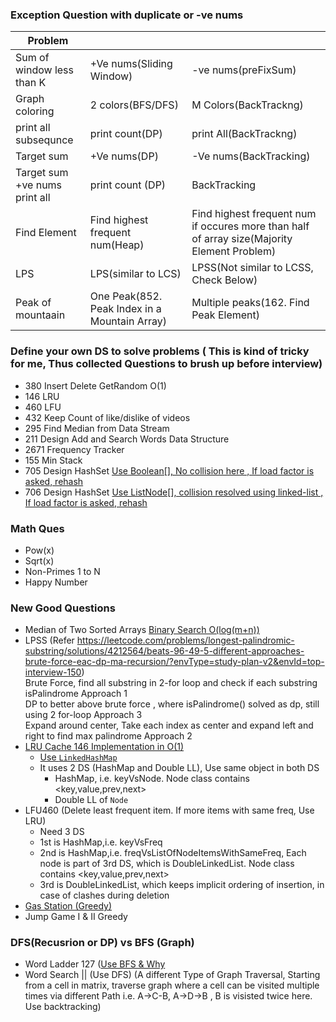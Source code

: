 ### Exception Question with duplicate or -ve nums

| Problem |         |                                                                       |
|-------------------------------|---------------------------------|---------------------------------------------------------------------------------------------|
| Sum of window less than K     | +Ve nums(Sliding Window)        | -ve nums(preFixSum)                                                                         |
| Graph coloring                | 2 colors(BFS/DFS)               | M Colors(BackTrackng)                                                                       |
| print all subsequnce          | print count(DP)                 | print All(BackTrackng)                                                                      |
| Target sum                    | +Ve nums(DP)                    | -Ve nums(BackTracking)                                                                                |
| Target sum +ve nums print all | print count (DP)                | BackTracking                                                                                |
| Find Element                  | Find highest frequent num(Heap) | Find highest frequent num if occures more than half of array size(Majority Element Problem) |
| LPS                           | LPS(similar to LCS)             | LPSS(Not similar to LCSS, Check Below)                                                      |
| Peak of mountaain             | One Peak(852. Peak Index in a Mountain Array)             | Multiple peaks(162. Find Peak Element)  |

### Define your own DS to solve problems ( This is kind of tricky for me, Thus collected Questions to brush up before interview)
- 	380 Insert Delete GetRandom O(1)
- 	146 LRU
- 	460 LFU
-   432 Keep Count of like/dislike of videos
-   295 Find Median from Data Stream
-   211 Design Add and Search Words Data Structure
-   2671 Frequency Tracker
-   155 Min Stack
-   705 Design HashSet [Use Boolean[], No collision here , If load factor is asked, rehash](https://leetcode.com/problems/design-hashset/solutions/769083/java-97-7-fast-using-boolean-array/)
-   706 Design HashSet [Use ListNode[], collision resolved using linked-list , If load factor is asked, rehash](https://leetcode.com/problems/design-hashmap/solutions/152746/java-solution/)

### Math Ques
- Pow(x)
- Sqrt(x)
- Non-Primes 1 to N
- Happy Number

### New Good Questions
- Median of Two Sorted Arrays 		[Binary Search O(log(m+n))](https://leetcode.com/problems/median-of-two-sorted-arrays/solutions/2496/concise-java-solution-based-on-binary-search/?envType=study-plan-v2&envId=top-interview-150)
- LPSS (Refer https://leetcode.com/problems/longest-palindromic-substring/solutions/4212564/beats-96-49-5-different-approaches-brute-force-eac-dp-ma-recursion/?envType=study-plan-v2&envId=top-interview-150)<br/>
  Brute Force, find all substring in 2-for loop and check if each substring isPalindrome Approach 1<br/>
  DP to better above brute force , where isPalindrome() solved as dp, still using 2 for-loop Approach 3<br/>
  Expand around center, Take each index as center and expand left and right to find max palindrome Approach 2<br/>
- [LRU Cache 146 Implementation in O(1)](./Leetcode/src/main/java/com/p2/random/topinterviewques/LRUCache.java)
  - [Use `LinkedHashMap`](https://medium.com/@greekykhs/how-linkedhashmap-works-internally-in-java-409846a4f08)
  - It uses 2 DS (HashMap and Double LL), Use same object in both DS
    - HashMap, i.e. keyVsNode. Node class contains <key,value,prev,next>
    - Double LL of `Node`   
- LFU460 (Delete least frequent item. If more items with same freq, Use LRU) 
  - Need 3 DS
  - 1st is HashMap,i.e. keyVsFreq
  - 2nd is HashMap,i.e. freqVsListOfNodeItemsWithSameFreq, Each node is part of 3rd DS, which is DoubleLinkedList.  Node class contains <key,value,prev,next>
  - 3rd is DoubleLinkedList, which keeps implicit ordering of insertion, in case of clashes during deletion
- [Gas Station (Greedy)](https://leetcode.com/problems/gas-station/?envType=study-plan-v2&envId=top-interview-150)
- Jump Game I & II Greedy
  
### DFS(Recusrion or DP) vs BFS (Graph)
- Word Ladder 127 ([Use BFS & Why](https://github.com/pintub/dataStructure-algo/blob/master/Graph.md#crossed_swordscheat-sheettips)
- Word Search || (Use DFS) (A different Type of Graph Traversal, Starting from a cell in matrix, traverse graph where a cell can be visited multiple times via different Path i.e. A->C-B, A->D->B , B is visisted twice here. Use backtracking)
